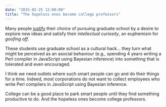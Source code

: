 ```yaml
---
date: "2015-02-25 12:00:00"
title: "The hopeless ones become college professors"
---
```




Many people [justify](http://blog.skanev.org/2013/03/why-not-do-phd-in-computer-science.html) their choice of pursuing graduate school by a desire to explore new ideas and satisfy their <em>intellectual curiosity</em>, an euphemism for <em>goofing off</em>.

These students use graduate school as a cultural hack&hellip; they turn what might be perceived as an asocial behaviour (e.g., spending 4 years writing a Perl compiler in JavaScript using Bayesian inference) into something that is tolerated and even encouraged. 

I think we need outlets where such smart people can go and do their things for a time. Indeed, most corporations do not want to collect employees who write Perl compilers in JavaScript using Bayesian inference. 

College can be a good place to park smart people until they find something productive to do. And the hopeless ones become college professors.

